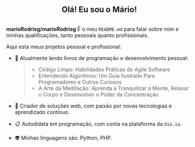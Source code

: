 <h2 align="center">Olá! Eu sou o Mário!</h2>

<p align="center">
  <img src=""
</p>

**marioRodrisg/marioRodrisg** É o meu `README.md` para falar sobre mim e minhas qualificações, tanto pessoais quanto profissionais.

Aqui esta meus projetos pessoal e profissional:

- 🌱 Atualmente lendo livros de programação e desenvolvimento pessoal:
  > - Código Limpo: Habilidades Práticas do Agile Software  
  > - Entendendo Algoritmos: Um Guia Ilustrado Para Programadores e Outros Curiosos  
  > - A Arte da Meditação: Aprenda a Tranquilizar a Mente, Relaxar o Corpo e Desenvolver o Poder da Concentração
  
- 💬 Criador de soluções web, com paixão por novas tecnologias e aprendizado contínuo.
- 📋 Autodidata em programação, com conta na plataforma da `dio.io`.
- 👽 Minhas linguagens são: Python, PHP.
